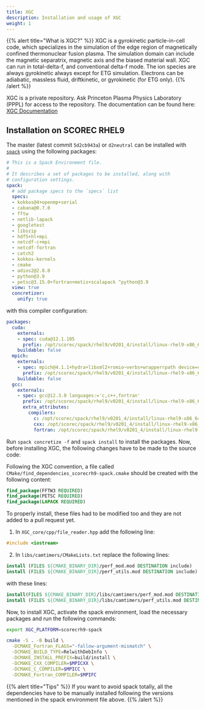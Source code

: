 ```yaml
---
title: XGC
description: Installation and usage of XGC
weight: 1
---
```

{{% alert title="What is XGC?" %}}
XGC is a gyrokinetic particle-in-cell code, which specializes in the simulation of the edge region of magnetically confined thermonuclear fusion plasma. The simulation domain can include the magnetic separatrix, magnetic axis and the biased material wall. XGC can run in total-delta-f, and conventional delta-f mode. The ion species are always gyrokinetic always except for ETG simulation. Electrons can be adiabatic, massless fluid, driftkinetic, or gyrokinetic (for ETG only).
{{% /alert %}}

XGC is a private repository. Ask Princeton Plasma Physics Laboratory (PPPL) for access to the repository. The documentation can be found here: [XGC Documentation](https://xgc.pppl.gov/html/index.html)


## Installation on SCOREC RHEL9
The master (latest commit `5d2cb943a`) or `d2neutral` can be installed with [`spack`](https://spack.readthedocs.io/en/latest/) using the following packages:

```yaml
# This is a Spack Environment file.
#
# It describes a set of packages to be installed, along with
# configuration settings.
spack:
  # add package specs to the `specs` list
  specs:
  - kokkos@4+openmp+serial
  - cabana@0.7.0
  - fftw
  - netlib-lapack
  - googletest
  - libszip
  - hdf5+hl+mpi
  - netcdf-c+mpi
  - netcdf-fortran
  - catch2
  - kokkos-kernels
  - cmake
  - adios2@2.8.0
  - python@3.9
  - petsc@3.15.0+fortran+metis+scalapack ^python@3.9
  view: true
  concretizer:
    unify: true
```

with this compiler configuration:
```yaml
packages:
  cuda:
    externals:
    - spec: cuda@12.1.105
      prefix: /opt/scorec/spack/rhel9/v0201_4/install/linux-rhel9-x86_64/gcc-12.3.0/cuda-12.1.1-zxa4mskqvbkiefzkvnuatlq7skxjnzt6
    buildable: false
  mpich:
    externals:
    - spec: mpich@4.1.1+hydra+libxml2+romio~verbs+wrapperrpath device=ch4 netmod=ofi pmi=pmi
      prefix: /opt/scorec/spack/rhel9/v0201_4/install/linux-rhel9-x86_64/gcc-12.3.0/mpich-4.1.1-xpoyz4tqgfxtrm6m7qq67q4ccp5pnlre
    buildable: false
  gcc:
    externals:
    - spec: gcc@12.3.0 languages:='c,c++,fortran'
      prefix: /opt/scorec/spack/rhel9/v0201_4/install/linux-rhel9-x86_64/gcc-7.4.0/gcc-12.3.0-iil3lnovyknyxf7pec36wljem3fntjd5
      extra_attributes:
        compilers:
          c: /opt/scorec/spack/rhel9/v0201_4/install/linux-rhel9-x86_64/gcc-7.4.0/gcc-12.3.0-iil3lnovyknyxf7pec36wljem3fntjd5/bin/gcc
          cxx: /opt/scorec/spack/rhel9/v0201_4/install/linux-rhel9-x86_64/gcc-7.4.0/gcc-12.3.0-iil3lnovyknyxf7pec36wljem3fntjd5/bin/g++
          fortran: /opt/scorec/spack/rhel9/v0201_4/install/linux-rhel9-x86_64/gcc-7.4.0/gcc-12.3.0-iil3lnovyknyxf7pec36wljem3fntjd5/bin/gfortran
```

Run `spack concretize -f` and `spack install` to install the packages. Now, before installing XGC, the following changes have to be made to the source code:

Following the XGC convention, a file called `CMake/find_dependencies_scorecrh9-spack.cmake`
should be created with the following content:

```cmake
find_package(FFTW3 REQUIRED)
find_package(PETSC REQUIRED)
find_package(LAPACK REQUIRED)
```

To properly install, these files had to be modified too and they are not added to a pull request yet.

1. In `XGC_core/cpp/file_reader.hpp` add the following line:
```cpp
#include <iostream>
```
2. In `libs/camtimers/CMakeLists.txt` replace the following lines:
```cmake
install (FILES ${CMAKE_BINARY_DIR}/perf_mod.mod DESTINATION include)
install (FILES ${CMAKE_BINARY_DIR}/perf_utils.mod DESTINATION include)
```
with these lines:
```cmake
install(FILES ${CMAKE_BINARY_DIR}/libs/camtimers/perf_mod.mod DESTINATION include)
install (FILES ${CMAKE_BINARY_DIR}/libs/camtimers/perf_utils.mod DESTINATION include)
```

Now, to install XGC, activate the spack environment, load the necessary packages and run the following commands:

```bash
export XGC_PLATFORM=scorecrh9-spack

cmake -S . -B build \
  -DCMAKE_Fortran_FLAGS="-fallow-argument-mismatch" \
  -DCMAKE_BUILD_TYPE=RelwithDebInfo \
  -DCMAKE_INSTALL_PREFIX=build/install \
  -DCMAKE_CXX_COMPILER=$MPICXX \
  -DCMAKE_C_COMPILER=$MPICC \
  -DCMAKE_Fortran_COMPILER=$MPIFC
```

{{% alert title="Tips" %}}
If you want to avoid spack totally, all the dependencies have to be manually installed following the versions mentioned in the spack
environment file above.
{{% /alert %}}
